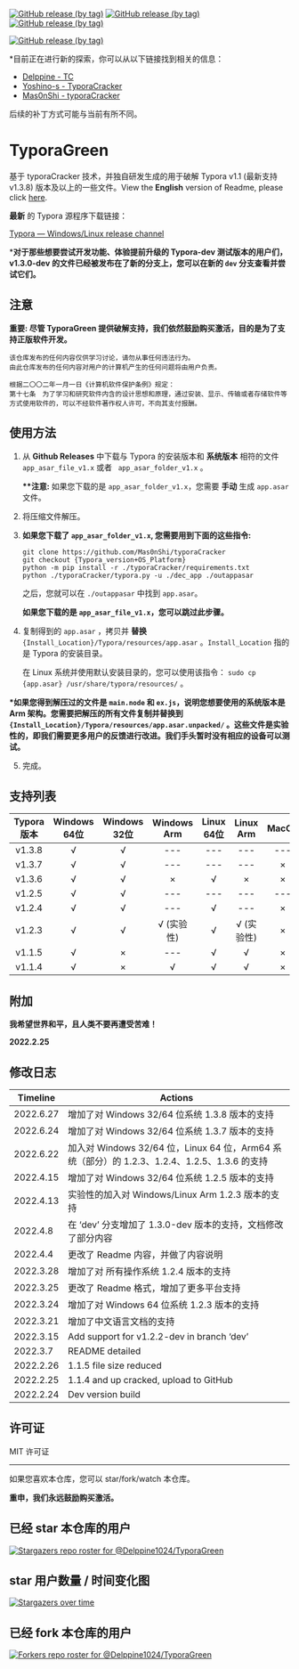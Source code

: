 [![GitHub release (by tag)](https://img.shields.io/github/downloads/Delppine1024/TyporaGreen/v1.3.7/total?label=%E4%B8%8B%E8%BD%BD%40v1.3.7&style=flat)](https://github.com/Delppine1024/TyporaGreen/releases/tag/v1.3.7)
[![GitHub release (by tag)](https://img.shields.io/github/downloads/Delppine1024/TyporaGreen/v1.3.6/total?label=%E4%B8%8B%E8%BD%BD%40v1.3.6&style=flat)](https://github.com/Delppine1024/TyporaGreen/releases/tag/v1.3.6)
[![GitHub release (by tag)](https://img.shields.io/github/downloads/Delppine1024/TyporaGreen/v1.2.5/total?label=%E4%B8%8B%E8%BD%BD%40v1.2.5&style=flat)](https://github.com/Delppine1024/TyporaGreen/releases/tag/v1.2.5)

[![GitHub release (by tag)](https://img.shields.io/github/downloads/Delppine1024/TyporaGreen/v1.3.0-dev/total?label=%E4%B8%8B%E8%BD%BD%40v1.3.0-dev&style=flat)](https://github.com/Delppine1024/TyporaGreen/releases/tag/v1.3.0-dev)



*目前正在进行新的探索，你可以从以下链接找到相关的信息：

- [Delppine - TC](https://github.com/Delppine1024/TC)
- [Yoshino-s - TyporaCracker](https://github.com/Yoshino-s/typoraCracker)
- [Mas0nShi - typoraCracker](https://github.com/Mas0nShi/typoraCracker)

后续的补丁方式可能与当前有所不同。





# TyporaGreen

基于 typoraCracker 技术，并独自研发生成的用于破解 Typora v1.1 (最新支持 v1.3.8) 版本及以上的一些文件。View the **English** version of Readme, please click [here](./README.md).



**最新** 的 Typora 源程序下载链接：

[Typora — Windows/Linux release channel](https://typora.io/releases/all)



***对于那些想要尝试开发功能、体验提前升级的 Typora-dev 测试版本的用户们，v1.3.0-dev 的文件已经被发布在了新的分支上，您可以在新的 `dev` 分支查看并尝试它们。**



## 注意

**重要: 尽管 TyporaGreen 提供破解支持，我们依然鼓励购买激活，目的是为了支持正版软件开发。**



```
该仓库发布的任何内容仅供学习讨论，请勿从事任何违法行为。
由此仓库发布的任何内容对用户的计算机产生的任何问题将由用户负责。

根据二〇〇二年一月一日《计算机软件保护条例》规定：
第十七条　为了学习和研究软件内含的设计思想和原理，通过安装、显示、传输或者存储软件等方式使用软件的，可以不经软件著作权人许可，不向其支付报酬。
```



## 使用方法

1. 从 **Github Releases** 中下载与 Typora 的安装版本和 **系统版本** 相符的文件 `app_asar_file_v1.x` 或者 ` app_asar_folder_v1.x` 。

   **\*\*注意:** 如果您下载的是 `app_asar_folder_v1.x`，您需要 **手动** 生成 `app.asar` 文件。
   
   


2. 将压缩文件解压。

3. **如果您下载了 `app_asar_folder_v1.x`, 您需要用到下面的这些指令:**

   ```
   git clone https://github.com/Mas0nShi/typoraCracker
   git checkout {Typora_version+OS_Platform}
   python -m pip install -r ./typoraCracker/requirements.txt
   python ./typoraCracker/typora.py -u ./dec_app ./outappasar
   ```

   之后，您就可以在 `./outappasar` 中找到 `app.asar`。

   **如果您下载的是 `app_asar_file_v1.x`，您可以跳过此步骤。**
   
   


4. 复制得到的 `app.asar` ，拷贝并 **替换** `{Install_Location}/Typora/resources/app.asar` 。`Install_Location` 指的是 Typora 的安装目录。

   在 Linux 系统并使用默认安装目录的，您可以使用该指令： `sudo cp {app.asar} /usr/share/typora/resources/` 。

**\*如果您得到解压过的文件是 `main.node` 和 `ex.js`，说明您想要使用的系统版本是 Arm
架构。您需要把解压的所有文件复制并替换到 `{Install_Location}/Typora/resources/app.asar.unpacked/`
。这些文件是实验性的，即我们需要更多用户的反馈进行改进。我们手头暂时没有相应的设备可以测试。**



5. 完成。



## 支持列表

| Typora 版本 | Windows 64位 | Windows 32位 | Windows Arm | Linux 64位 | Linux Arm  | MacOS |
| :---------: | :----------: | :----------: | :---------: | :--------: | :--------: | :---: |
|   v1.3.8    |      √       |      √       |     ---     |    ---     |    ---     |  ---  |
|   v1.3.7    |      √       |      √       |     ---     |    ---     |    ---     |   ×   |
|   v1.3.6    |      √       |      √       |      ×      |     √      |     ×      |   ×   |
|   v1.2.5    |      √       |      √       |     ---     |    ---     |    ---     |  ---  |
|   v1.2.4    |      √       |      √       |     ---     |     √      |    ---     |   ×   |
|   v1.2.3    |      √       |      √       | √ (实验性)  |     √      | √ (实验性) |   ×   |
|   v1.1.5    |      √       |      ×       |     ---     |     √      |     √      |   ×   |
|   v1.1.4    |      √       |      ×       |      √      |     √      |     √      |   ×   |



## 附加

**我希望世界和平，且人类不要再遭受苦难！**

**2022.2.25**



## 修改日志

| Timeline  | Actions                                                      |
| --------- | ------------------------------------------------------------ |
| 2022.6.27 | 增加了对 Windows 32/64 位系统 1.3.8 版本的支持               |
| 2022.6.24 | 增加了对 Windows 32/64 位系统 1.3.7 版本的支持               |
| 2022.6.22 | 加入对 Windows 32/64 位，Linux 64 位，Arm64 系统（部分）的 1.2.3、1.2.4、1.2.5、1.3.6 的支持 |
| 2022.4.15 | 增加了对 Windows 32/64 位系统 1.2.5 版本的支持               |
| 2022.4.13 | 实验性的加入对 Windows/Linux Arm 1.2.3 版本的支持            |
| 2022.4.8  | 在 ‘dev’ 分支增加了 1.3.0-dev 版本的支持，文档修改了部分内容 |
| 2022.4.4  | 更改了 Readme 内容，并做了内容说明                           |
| 2022.3.28 | 增加了对 所有操作系统 1.2.4 版本的支持                       |
| 2022.3.25 | 更改了 Readme 格式，增加了更多平台支持                       |
| 2022.3.24 | 增加了对 Windows 64 位系统 1.2.3 版本的支持                  |
| 2022.3.21 | 增加了中文语言文档的支持                                     |
| 2022.3.15 | Add support for v1.2.2-dev in branch ‘dev’                   |
| 2022.3.7  | README detailed                                              |
| 2022.2.26 | 1.1.5 file size reduced                                      |
| 2022.2.25 | 1.1.4 and up cracked, upload to GitHub                       |
| 2022.2.24 | Dev version build                                            |



## 许可证

MIT 许可证





------

如果您喜欢本仓库，您可以 star/fork/watch 本仓库。

**重申，我们永远鼓励购买激活。**



## 已经 star 本仓库的用户

[![Stargazers repo roster for @Delppine1024/TyporaGreen](https://reporoster.com/stars/dark/Delppine1024/TyporaGreen)](https://github.com/Delppine1024/TyporaGreen/stargazers)



## star 用户数量 / 时间变化图

[![Stargazers over time](https://starchart.cc/Delppine1024/TyporaGreen.svg)](https://starchart.cc/Delppine1024/TyporaGreen)



## 已经 fork 本仓库的用户

[![Forkers repo roster for @Delppine1024/TyporaGreen](https://reporoster.com/forks/dark/Delppine1024/TyporaGreen)](https://github.com/Delppine1024/TyporaGreen/network/members)

